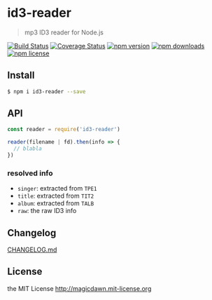 # id3-reader
> mp3 ID3 reader for Node.js

[![Build Status](https://img.shields.io/travis/magicdawn/id3-reader.svg?style=flat-square)](https://travis-ci.org/magicdawn/id3-reader)
[![Coverage Status](https://img.shields.io/codecov/c/github/magicdawn/id3-reader.svg?style=flat-square)](https://codecov.io/gh/magicdawn/id3-reader)
[![npm version](https://img.shields.io/npm/v/id3-reader.svg?style=flat-square)](https://www.npmjs.com/package/id3-reader)
[![npm downloads](https://img.shields.io/npm/dm/id3-reader.svg?style=flat-square)](https://www.npmjs.com/package/id3-reader)
[![npm license](https://img.shields.io/npm/l/id3-reader.svg?style=flat-square)](http://magicdawn.mit-license.org)

## Install
```sh
$ npm i id3-reader --save
```

## API

```js
const reader = require('id3-reader')

reader(filename | fd).then(info => {
  // blabla
})
```

### resolved info

- `singer`: extracted from `TPE1`
- `title`: extracted from `TIT2`
- `album`: extracted from `TALB`
- `raw`: the raw ID3 info

## Changelog
[CHANGELOG.md](CHANGELOG.md)

## License
the MIT License http://magicdawn.mit-license.org